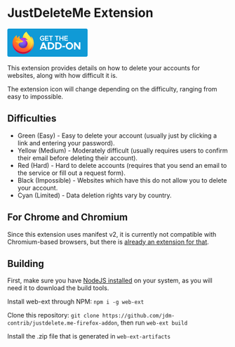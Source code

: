 # JustDeleteMe Extension
<a href="https://addons.mozilla.org/en-US/firefox/addon/justdeleteme/"><img src="https://raw.githubusercontent.com/alexanderepolite/justdelete.me-firefox-addon/master/firefox_addon_image.png" alt="Download for Firefox"></a>

This extension provides details on how to delete your accounts for websites, along with how difficult it is.

The extension icon will change depending on the difficulty, ranging from easy to impossible.

## Difficulties

* Green (Easy) - Easy to delete your account (usually just by clicking a link and entering your password).
* Yellow (Medium) - Moderately difficult (usually requires users to confirm their email before deleting their account).
* Red (Hard) - Hard to delete accounts (requires that you send an email to the service or fill out a request form).
* Black (Impossible) - Websites which have this do not allow you to delete your account.
* Cyan (Limited) - Data deletion rights vary by country.

## For Chrome and Chromium

Since this extension uses manifest v2, it is currently not compatible with Chromium-based browsers, but
there is [already an extension for that](https://github.com/fregante/jdm).

## Building

First, make sure you have [NodeJS installed](https://nodejs.org) on your system, as you will
need it to download the build tools.

Install web-ext through NPM: `npm i -g web-ext`

Clone this repository: `git clone https://github.com/jdm-contrib/justdelete.me-firefox-addon`, then run `web-ext build`

Install the .zip file that is generated in `web-ext-artifacts`
